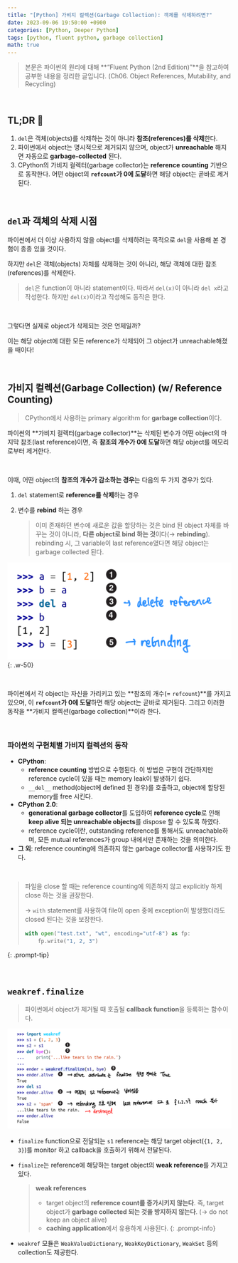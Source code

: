```yaml
---
title: "[Python] 가비지 컬렉션(Garbage Collection): 객체를 삭제하려면?"
date: 2023-09-06 19:50:00 +0900
categories: [Python, Deeper Python]
tags: [python, fluent python, garbage collection]
math: true
---
```


> 본문은 파이썬의 원리에 대해 **“Fluent Python (2nd Edition)”**을 참고하여 공부한 내용을 정리한 글입니다. (Ch06. Object References, Mutability, and Recycling)
> 

<br>

## TL;DR 📌

1. `del`은 객체(objects)를 삭제하는 것이 아니라 **참조(references)를 삭제**한다.
2. 파이썬에서 object는 명시적으로 제거되지 않으며, object가 **unreachable** 해지면 자동으로 **garbage-collected** 된다.
3. CPython의 가비지 컬렉터(garbage collector)는 **reference counting** 기반으로 동작한다. 어떤 object의 **`refcount`가 0에 도달**하면 해당 object는 곧바로 제거된다.

<br>

## `del`과 객체의 삭제 시점

파이썬에서 더 이상 사용하지 않을 object를 삭제하려는 목적으로 `del`을 사용해 본 경험이 종종 있을 것이다.

하지만 `del`은 객체(objects) 자체를 삭제하는 것이 아니라, 해당 객체에 대한 <span class="hlp">참조(references)를 삭제</span>한다.

> `del`은 function이 아니라 statement이다. 따라서 `del(x)`이 아니라 `del x`라고 작성한다. 하지만 `del(x)`이라고 작성해도 동작은 한다.
> 

<br>

그렇다면 실제로 object가 삭제되는 것은 언제일까?

이는 해당 object에 대한 <span class="hl">모든 reference가 삭제되어 그 object가 unreachable해졌을 때</span>이다!

<br>

## 가비지 컬렉션(Garbage Collection) (w/ Reference Counting)

> CPython에서 사용하는 primary algorithm for **garbage collection**이다.
> 

파이썬의 **가비지 컬렉터(garbage collector)**는 삭제된 변수가 어떤 object의 마지막 참조(last reference)이면, 즉 <span class="hl">**참조의 개수가 0에 도달**하면 해당 object를 메모리로부터 제거</span>한다.

<br>

이때, 어떤 object의 <span class="hlb">**참조의 개수가 감소하는 경우**</span>는 다음의 두 가지 경우가 있다.

1. `del` statement로 **reference를 삭제**하는 경우
2. 변수를 **rebind** 하는 경우
    
    > 이미 존재하던 변수에 새로운 값을 할당하는 것은 bind 된 object 자체를 바꾸는 것이 아니라, **다른 object로 bind 하는 것**이다(→ **rebinding**). rebinding 시, 그 variable이 last reference였다면 해당 object는 garbage collected 된다.
    > 

![](/assets/img/posts/Python/Fluent-Python/2023-09-06-01.png){: .w-50}

<br>

파이썬에서 각 object는 자신을 가리키고 있는 **참조의 개수(= `refcount`)**를 가지고 있으며, 이 **`refcount`가 0에 도달**하면 해당 object는 곧바로 제거된다. 그리고 이러한 동작을 **가비지 컬렉션(garbage collection)**이라 한다.

<br>

### 파이썬의 구현체별 가비지 컬렉션의 동작

- **CPython**:
    - **reference counting** 방법으로 수행된다. 이 방법은 구현이 간단하지만 reference cycle이 있을 때는 memory leak이 발생하기 쉽다.
    - `__del__` method(object에 defined 된 경우)를 호출하고, object에 할당된 memory를 free 시킨다.
- **CPython 2.0**:
    - **generational garbage collector**를 도입하여 **reference cycle**로 인해 **keep alive 되는 unreachable objects**를 dispose 할 수 있도록 하였다.
    - reference cycle이란, outstanding reference를 통해서도 unreachable하며, 모든 mutual references가 group 내에서만 존재하는 것을 의미한다.
- **그 외**: reference counting에 의존하지 않는 garbage collector를 사용하기도 한다.


<br>

> 파일을 close 할 때는 reference counting에 의존하지 않고 explicitly 하게 close 하는 것을 권장한다.
> 
> 
> → `with` statement를 사용하여 file이 open 중에 exception이 발생했더라도 closed 된다는 것을 보장한다.
> 
> ```python
> with open("test.txt", "wt", encoding="utf-8") as fp:
>     fp.write("1, 2, 3")
> ```
{: .prompt-tip}

<br>

## `weakref.finalize`

> 파이썬에서 object가 제거될 때 호출될 **callback function**을 등록하는 함수이다.
> 

![](/assets/img/posts/Python/Fluent-Python/2023-09-06-02.png)

- `finalize` function으로 전달되는 `s1` reference는 해당 target object(`{1, 2, 3}`)를 monitor 하고 callback을 호출하기 위해서 전달된다.
- `finalize`는 reference에 해당하는 target object의 **weak reference**를 가지고 있다.
    
    > **weak references**
    > 
    > - target object의 **reference count를 증가시키지 않는다**. 즉, target object가 **garbage collected 되는 것을 방지하지 않는다**. (→ do not keep an object alive)
    > - **caching application**에서 유용하게 사용된다.
    {: .prompt-info}

- `weakref` 모듈은 `WeakValueDictionary`, `WeakKeyDictionary`, `WeakSet` 등의 collection도 제공한다.
